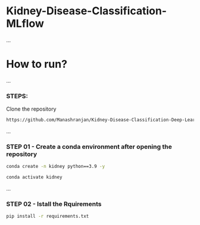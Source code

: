 # Kidney-Disease-Classification-MLflow

...
# How to run?
...
### STEPS:

Clone the repository
```bash
https://github.com/Manashranjan/Kidney-Disease-Classification-Deep-Learning-project
```
...
### STEP 01 - Create a conda environment after opening the repository

```bash
conda create -n kidney python==3.9 -y
```
```bash
conda activate kidney
```

...
### STEP 02 - Istall the Rquirements
```bash
pip install -r requirements.txt
```


